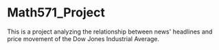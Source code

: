 # Math571_Project

This is a project analyzing the relationship between news' headlines and price movement of the Dow Jones Industrial Average.
